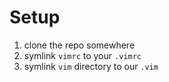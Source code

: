 Setup
=
 1. clone the repo somewhere
 1. symlink `vimrc` to your `.vimrc`
 1. symlink `vim` directory to our `.vim`

